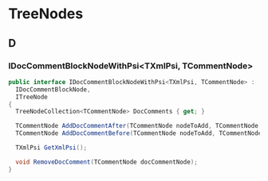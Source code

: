 # TreeNodes


<!-- toc -->
<!-- toc stop -->

## D

### IDocCommentBlockNodeWithPsi&lt;TXmlPsi, TCommentNode&gt;

<!-- Begin IDocCommentBlockNodeWithPsi`2 -->

```cs
public interface IDocCommentBlockNodeWithPsi<TXmlPsi, TCommentNode> :
  IDocCommentBlockNode,
  ITreeNode
{
  TreeNodeCollection<TCommentNode> DocComments { get; }

  TCommentNode AddDocCommentAfter(TCommentNode nodeToAdd, TCommentNode anchor);
  TCommentNode AddDocCommentBefore(TCommentNode nodeToAdd, TCommentNode anchor);

  TXmlPsi GetXmlPsi();

  void RemoveDocComment(TCommentNode docCommentNode);
}
```

<!-- End IDocCommentBlockNodeWithPsi`2 -->

